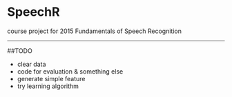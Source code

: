 # SpeechR
course project for 2015 Fundamentals of Speech Recognition

---

##TODO
-    clear data
-    code for evaluation & something else
-    generate simple feature
-    try learning algorithm
